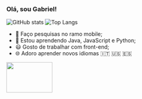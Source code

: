 ###                                                                   Olá, sou Gabriel!

![GitHub stats](https://github-readme-stats.vercel.app/api?username=GabrielBBarros&show_icons=true&theme=cobalt&height=200)   ![Top Langs](https://github-readme-stats.vercel.app/api/top-langs/?username=GabrielBBarros&hide_progress=true&theme=cobalt&height=200)
- 🔭 Faço pesquisas no ramo mobile;                                                                                       
- 🌱 Estou aprendendo Java, JavaScript e Python;
- 😃 Gosto de trabalhar com front-end;
- 🌐 Adoro aprender novos idiomas 🇮🇹 🇺🇸 🇪🇸 
                                                                                  
<img src="https://media.baamboozle.com/uploads/images/73330/1658789582_11674_gif-url.gif" width="120" height="80">                                                                           
   


